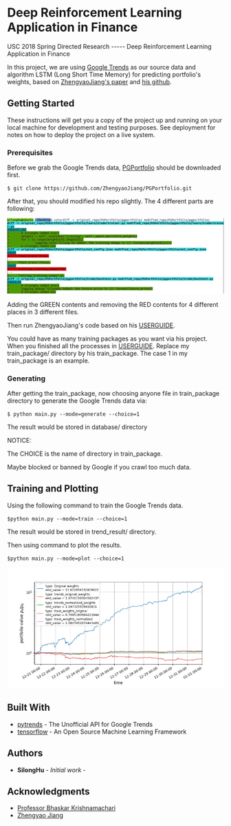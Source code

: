 # Deep Reinforcement Learning Application in Finance

USC 2018 Spring Directed Research ----- Deep Reinforcement Learning Application in Finance

In this project, we are using [Google Trends](https://medium.com/google-news-lab/what-is-google-trends-data-and-what-does-it-mean-b48f07342ee8) as our source data and algorithm LSTM (Long Short Time Memory) for predicting portfolio's weights, based on [ZhengyaoJiang's paper](https://arxiv.org/pdf/1706.10059.pdf) and [his github](https://github.com/ZhengyaoJiang/PGPortfolio).

## Getting Started

These instructions will get you a copy of the project up and running on your local machine for development and testing purposes. See deployment for notes on how to deploy the project on a live system.

### Prerequisites

Before we grab the Google Trends data, [PGPortfolio](https://github.com/ZhengyaoJiang/PGPortfolio) should be downloaded first. 

```
$ git clone https://github.com/ZhengyaoJiang/PGPortfolio.git
```
After that, you should modified his repo slightly. The 4 different parts are following:

![Different Graph](https://github.com/SilongHu/Deep-Reinforcement-Learning-Application-in-Finance/blob/master/four_little_modified.png)

Adding the GREEN contents and removing the RED contents for 4 different places in 3 different files.

Then run ZhengyaoJiang's code based on his [USERGUIDE](https://github.com/ZhengyaoJiang/PGPortfolio/blob/master/user_guide.md).

You could have as many training packages as you want via his project. When you finished all the processes in [USERGUIDE](https://github.com/ZhengyaoJiang/PGPortfolio/blob/master/user_guide.md). Replace my train_package/ directory by his train_package. The case 1 in my train_package is an example.

### Generating

After getting the train_package, now choosing anyone file in train_package directory to generate the Google Trends data via:

```
$ python main.py --mode=generate --choice=1
```
The result would be stored in database/ directory

NOTICE:

The CHOICE is the name of directory in train_package.

Maybe blocked or banned by Google if you crawl too much data.


## Training and Plotting

Using the following command to train the Google Trends data.

```
$python main.py --mode=train --choice=1

```

The result would be stored in trend_result/ directory.

Then using command to plot the results.
```
$python main.py --mode=plot --choice=1

```

![Result Graph](https://github.com/SilongHu/Deep-Reinforcement-Learning-Application-in-Finance/blob/master/result_1.png)


## Built With

* [pytrends](https://github.com/GeneralMills/pytrends) - The Unofficial API for Google Trends
* [tensorflow](https://www.tensorflow.org) - An Open Source Machine Learning Framework


## Authors

* **SilongHu** - *Initial work* -

## Acknowledgments

* [Professor Bhaskar Krishnamachari](http://ceng.usc.edu/~bkrishna/)
* [Zhengyao Jiang](https://github.com/ZhengyaoJiang)

